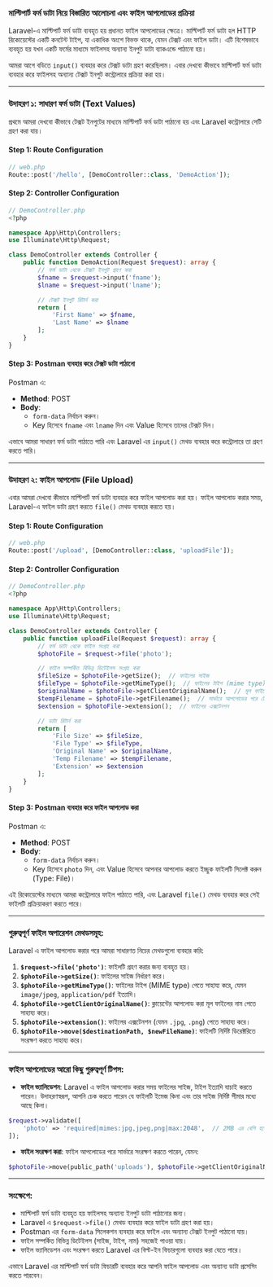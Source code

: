 ### মাল্টিপার্ট ফর্ম ডাটা নিয়ে বিস্তারিত আলোচনা এবং ফাইল আপলোডের প্রক্রিয়া

Laravel-এ মাল্টিপার্ট ফর্ম ডাটা ব্যবহৃত হয় প্রধানত ফাইল আপলোডের ক্ষেত্রে। মাল্টিপার্ট ফর্ম ডাটা হল HTTP রিকোয়েস্টের একটি কনটেন্ট টাইপ, যা একাধিক অংশে বিভক্ত থাকে, যেমন টেক্সট এবং ফাইল ডাটা। এটি বিশেষভাবে ব্যবহৃত হয় যখন একটি ফর্মের মাধ্যমে ফাইলসহ অন্যান্য ইনপুট ডাটা ব্যাকএন্ডে পাঠানো হয়।

আমরা আগে বডিতে `input()` ব্যবহার করে টেক্সট ডাটা গ্রহণ করেছিলাম। এবার দেখবো কীভাবে মাল্টিপার্ট ফর্ম ডাটা ব্যবহার করে ফাইলসহ অন্যান্য টেক্সট ইনপুট কন্ট্রোলারে প্রক্রিয়া করা হয়।

---

### উদাহরণ ১: সাধারণ ফর্ম ডাটা (Text Values)

প্রথমে আমরা দেখবো কীভাবে টেক্সট ইনপুটের মাধ্যমে মাল্টিপার্ট ফর্ম ডাটা পাঠানো হয় এবং Laravel কন্ট্রোলারে সেটি গ্রহণ করা যায়।

#### Step 1: Route Configuration

```php
// web.php
Route::post('/hello', [DemoController::class, 'DemoAction']);
```

#### Step 2: Controller Configuration

```php
// DemoController.php
<?php

namespace App\Http\Controllers;
use Illuminate\Http\Request;

class DemoController extends Controller {
    public function DemoAction(Request $request): array {
        // ফর্ম ডাটা থেকে টেক্সট ইনপুট গ্রহণ করা
        $fname = $request->input('fname');
        $lname = $request->input('lname');

        // টেক্সট ইনপুট রিটার্ন করা
        return [
            'First Name' => $fname,
            'Last Name' => $lname
        ];
    }
}
```

#### Step 3: Postman ব্যবহার করে টেক্সট ডাটা পাঠানো

Postman এ:

-   **Method**: POST
-   **Body**:
    -   `form-data` নির্বাচন করুন।
    -   Key হিসেবে `fname` এবং `lname` দিন এবং Value হিসেবে তাদের টেক্সট দিন।

এভাবে আমরা সাধারণ ফর্ম ডাটা পাঠাতে পারি এবং Laravel এর `input()` মেথড ব্যবহার করে কন্ট্রোলারে তা গ্রহণ করতে পারি।

---

### উদাহরণ ২: ফাইল আপলোড (File Upload)

এবার আমরা দেখবো কীভাবে মাল্টিপার্ট ফর্ম ডাটা ব্যবহার করে ফাইল আপলোড করা হয়। ফাইল আপলোড করার সময়, Laravel-এ ফাইল ডাটা গ্রহণ করতে `file()` মেথড ব্যবহার করতে হয়।

#### Step 1: Route Configuration

```php
// web.php
Route::post('/upload', [DemoController::class, 'uploadFile']);
```

#### Step 2: Controller Configuration

```php
// DemoController.php
<?php

namespace App\Http\Controllers;
use Illuminate\Http\Request;

class DemoController extends Controller {
    public function uploadFile(Request $request): array {
        // ফর্ম ডাটা থেকে ফাইল সংগ্রহ করা
        $photoFile = $request->file('photo');

        // ফাইল সম্পর্কিত বিভিন্ন ডিটেইলস সংগ্রহ করা
        $fileSize = $photoFile->getSize();  // ফাইলের সাইজ
        $fileType = $photoFile->getMimeType();  // ফাইলের টাইপ (mime type)
        $originalName = $photoFile->getClientOriginalName();  // মূল ফাইলের নাম
        $tempFilename = $photoFile->getFilename();  // সার্ভারে আপলোডের পরে টেম্প ফাইলের নাম
        $extension = $photoFile->extension();  // ফাইলের এক্সটেনশন

        // ডাটা রিটার্ন করা
        return [
            'File Size' => $fileSize,
            'File Type' => $fileType,
            'Original Name' => $originalName,
            'Temp Filename' => $tempFilename,
            'Extension' => $extension
        ];
    }
}
```

#### Step 3: Postman ব্যবহার করে ফাইল আপলোড করা

Postman এ:

-   **Method**: POST
-   **Body**:
    -   `form-data` নির্বাচন করুন।
    -   Key হিসেবে `photo` দিন, এবং Value হিসেবে আপনার আপলোড করতে ইচ্ছুক ফাইলটি সিলেক্ট করুন (Type: File)।

এই রিকোয়েস্টের মাধ্যমে আমরা কন্ট্রোলারে ফাইল পাঠাতে পারি, এবং Laravel `file()` মেথড ব্যবহার করে সেই ফাইলটি প্রক্রিয়াকরণ করতে পারে।

---

### গুরুত্বপূর্ণ ফাইল অপারেশন মেথডসমূহ:

Laravel এ ফাইল আপলোড করার পরে আমরা সাধারণত নিচের মেথডগুলো ব্যবহার করি:

1. **`$request->file('photo')`**: ফাইলটি গ্রহণ করার জন্য ব্যবহৃত হয়।
2. **`$photoFile->getSize()`**: ফাইলের সাইজ নির্ধারণ করে।
3. **`$photoFile->getMimeType()`**: ফাইলের টাইপ (MIME type) পেতে সাহায্য করে, যেমন `image/jpeg`, `application/pdf` ইত্যাদি।
4. **`$photoFile->getClientOriginalName()`**: ক্লায়েন্টের আপলোড করা মূল ফাইলের নাম পেতে সাহায্য করে।
5. **`$photoFile->extension()`**: ফাইলের এক্সটেনশন (যেমন `.jpg`, `.png`) পেতে সাহায্য করে।
6. **`$photoFile->move($destinationPath, $newFileName)`**: ফাইলটি নির্দিষ্ট ডিরেক্টরিতে সংরক্ষণ করতে সাহায্য করে।

---

### ফাইল আপলোডের আরো কিছু গুরুত্বপূর্ণ টিপস:

-   **ফাইল ভ্যালিডেশন**: Laravel এ ফাইল আপলোড করার সময় ফাইলের সাইজ, টাইপ ইত্যাদি যাচাই করতে পারেন। উদাহরণস্বরূপ, আপনি চেক করতে পারেন যে ফাইলটি ইমেজ কিনা এবং তার সাইজ নির্দিষ্ট সীমার মধ্যে আছে কিনা।

```php
$request->validate([
    'photo' => 'required|mimes:jpg,jpeg,png|max:2048',  // 2MB এর বেশি হতে পারবে না এবং jpg/jpeg/png হতে হবে
]);
```

-   **ফাইল সংরক্ষণ করা**: ফাইল আপলোডের পরে সার্ভারে সংরক্ষণ করতে পারেন, যেমন:

```php
$photoFile->move(public_path('uploads'), $photoFile->getClientOriginalName());
```

---

### সংক্ষেপে:

-   মাল্টিপার্ট ফর্ম ডাটা ব্যবহৃত হয় ফাইলসহ অন্যান্য ইনপুট ডাটা পাঠানোর জন্য।
-   Laravel এ `$request->file()` মেথড ব্যবহার করে ফাইল ডাটা গ্রহণ করা হয়।
-   Postman এর `form-data` সিলেকশন ব্যবহার করে ফাইল এবং অন্যান্য টেক্সট ইনপুট পাঠানো যায়।
-   ফাইল সম্পর্কিত বিভিন্ন ডিটেইলস (সাইজ, টাইপ, নাম) সহজেই পাওয়া যায়।
-   ফাইল ভ্যালিডেশন এবং সংরক্ষণ করতে Laravel এর বিল্ট-ইন ফিচারগুলো ব্যবহার করা যেতে পারে।

এভাবে Laravel এর মাল্টিপার্ট ফর্ম ডাটা ফিচারটি ব্যবহার করে আপনি ফাইল আপলোড এবং অন্যান্য ডাটা প্রসেসিং করতে পারবেন।
